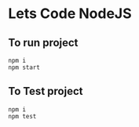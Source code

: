 # Lets Code NodeJS

## To run project

```shell
npm i
npm start
```

## To Test project

```shell
npm i
npm test
```
